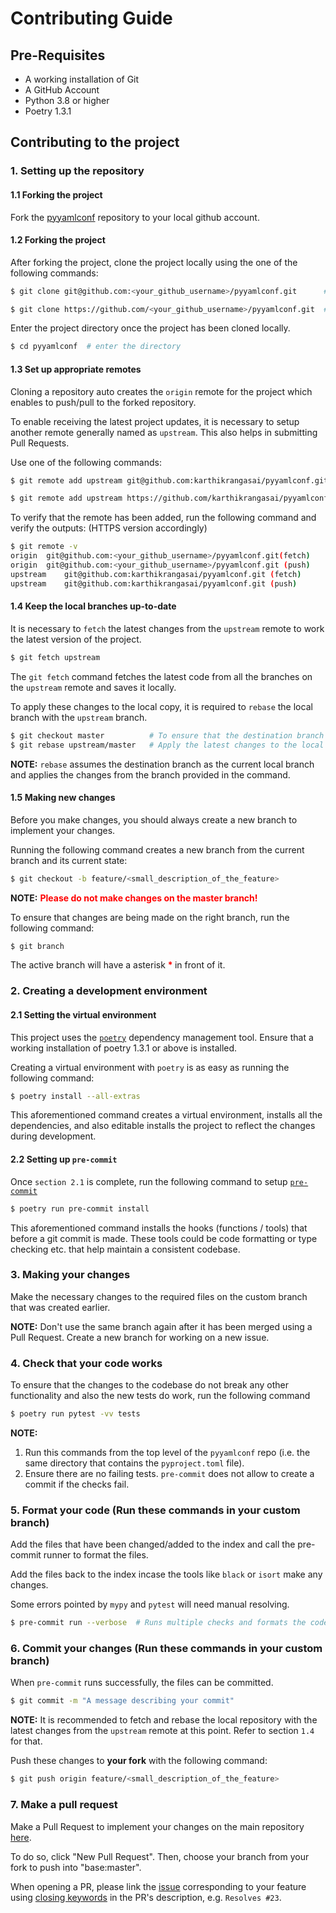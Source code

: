 # Contributing Guide

## Pre-Requisites

- A working installation of Git
- A GitHub Account
- Python 3.8 or higher
- Poetry 1.3.1

## Contributing to the project

### 1. Setting up the repository

#### 1.1 Forking the project
Fork the [pyyamlconf](https://github.com/karthikrangasai/pyyamlconf) repository to your local github account.

#### 1.2 Forking the project

After forking the project, clone the project locally using the one of the following commands:

```bash
$ git clone git@github.com:<your_github_username>/pyyamlconf.git      # If using SSH

$ git clone https://github.com/<your_github_username>/pyyamlconf.git  # If using HTTPS
```

Enter the project directory once the project has been cloned locally.

```bash
$ cd pyyamlconf  # enter the directory
```

#### 1.3 Set up appropriate remotes

Cloning a repository auto creates the `origin` remote for the project which enables to push/pull to the forked repository.

To enable receiving the latest project updates, it is necessary to setup another remote generally named as `upstream`. This also helps in submitting Pull Requests.

Use one of the following commands:

```bash
$ git remote add upstream git@github.com:karthikrangasai/pyyamlconf.git      # If using SSH

$ git remote add upstream https://github.com/karthikrangasai/pyyamlconf.git  # If using HTTPS
```


To verify that the remote has been added, run the following command and verify the outputs: (HTTPS version accordingly)

```bash
$ git remote -v
origin  git@github.com:<your_github_username>/pyyamlconf.git(fetch)
origin  git@github.com:<your_github_username>/pyyamlconf.git (push)
upstream    git@github.com:karthikrangasai/pyyamlconf.git (fetch)
upstream    git@github.com:karthikrangasai/pyyamlconf.git (push)
```

#### 1.4 Keep the local branches up-to-date

It is necessary to `fetch` the latest changes from the `upstream` remote to work the latest version of the project.

```bash
$ git fetch upstream
```

The `git fetch` command fetches the latest code from all the branches on the `upstream` remote and saves it locally.

To apply these changes to the local copy, it is required to `rebase` the local branch with the `upstream` branch.

```bash
$ git checkout master          # To ensure that the destination branch is correctly set
$ git rebase upstream/master   # Apply the latest changes to the local `master` branch
```

**NOTE:** `rebase` assumes the destination branch as the current local branch and applies the changes from the branch provided in the command.

#### 1.5 Making new changes

Before you make changes, you should always create a new branch to implement your changes.

Running the following command creates a new branch from the current branch and its current state:

```bash
$ git checkout -b feature/<small_description_of_the_feature>
```

**NOTE:** <b style="color:red"> Please do not make changes on the master branch! </b>


To ensure that changes are being made on the right branch, run the following command:

```bash
$ git branch
```

The active branch will have a asterisk <b style="color:red"> \* </b> in front of it.

### 2. Creating a development environment

#### 2.1 Setting the virtual environment

This project uses the [`poetry`](https://python-poetry.org) dependency management tool. Ensure that a working installation of poetry 1.3.1 or above is installed.

Creating a virtual environment with `poetry` is as easy as running the following command:

```bash
$ poetry install --all-extras
```

This aforementioned command creates a virtual environment, installs all the dependencies, and also editable installs the project to reflect the changes during development.

#### 2.2 Setting up `pre-commit`

Once `section 2.1` is complete, run the following command to setup [`pre-commit`](https://pre-commit.com)

```bash
$ poetry run pre-commit install
```

This aforementioned command installs the hooks (functions / tools) that before a git commit is made. These tools could be code formatting or type checking etc. that help maintain a consistent codebase.

### 3. Making your changes

Make the necessary changes to the required files on the custom branch that was created earlier.

**NOTE:** Don't use the same branch again after it has been merged using a Pull Request. Create a new branch for working on a new issue.

### 4. Check that your code works

To ensure that the changes to the codebase do not break any other functionality and also the new tests do work, run the following command

```bash
$ poetry run pytest -vv tests
```

**NOTE:**
1. Run this commands from the top level of the `pyyamlconf` repo (i.e. the same directory that contains the `pyproject.toml` file).
2. Ensure there are no failing tests. `pre-commit` does not allow to create a commit if the checks fail.


### 5. Format your code (**Run these commands in your custom branch**)

Add the files that have been changed/added to the index and call the pre-commit runner to format the files.

Add the files back to the index incase the tools like `black` or `isort` make any changes.

Some errors pointed by `mypy` and `pytest` will need manual resolving.

```bash
$ pre-commit run --verbose  # Runs multiple checks and formats the code.
```

### 6. Commit your changes (**Run these commands in your custom branch**)

When `pre-commit` runs successfully, the files can be committed.

```bash
$ git commit -m "A message describing your commit"
```

**NOTE:** It is recommended to fetch and rebase the local repository with the latest changes from the `upstream` remote at this point. Refer to section `1.4` for that.

Push these changes to **your fork** with the following command:

```bash
$ git push origin feature/<small_description_of_the_feature>
```

### 7. Make a pull request

Make a Pull Request to implement your changes on the main repository [here](https://github.com/karthikrangasai/pyyamlconf/pulls).

To do so, click "New Pull Request". Then, choose your branch from your fork to push into "base:master".

When opening a PR, please link the [issue](https://github.com/karthikrangasai/pyyamlconf/issues) corresponding to your feature using [closing keywords](https://docs.github.com/en/issues/tracking-your-work-with-issues/linking-a-pull-request-to-an-issue) in the PR's description, e.g. `Resolves #23`.
